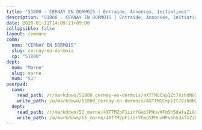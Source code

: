```yaml
---
title: "51800 - CERNAY EN DORMOIS | Entraide, Annonces, Initiatives"
description: "51800 - CERNAY EN DORMOIS | Entraide, Annonces, Initiatives"
date: 2020-01-11T14:09:21+09:00
collapsible: false
layout: commune
comm:
  nom: "CERNAY EN DORMOIS"
  slug: cernay-en-dormois
  cp: "51800"
dept:
  nom: "Marne"
  slug: marne
  num: "51"
peerpad:
  comm:
    read_path: /r/markdown/51800_cernay-en-dormois/4XTTMGCnp1Zt7VzhdNGQKqDqZF4xJ7VJBmZuuKVmC1CwzYyHu
    write_path: /w/markdown/51800_cernay-en-dormois/4XTTMGCnp1Zt7VzhdNGQKqDqZF4xJ7VJBmZuuKVmC1CwzYyHu-K3TgTwUV6nHgFJ68t9UccNcxtHRhjK8peFqS1jhHaqWBinp6kUfn4Nju5w1bxTnc8DMVPG8JeArcMLAgZoEuLXKAhWeFQ7BWVMcVFcXo3J3fJYbxRLJiwJuJJPxfDrWiRxdaRK9u
  dept:
    read_path: /r/markdown/51_marne/4XTTM2pF1iirYGeoSPHuvHFmSh5dafsZiGuDVqApNYr9W2doe
    write_path: /w/markdown/51_marne/4XTTM2pF1iirYGeoSPHuvHFmSh5dafsZiGuDVqApNYr9W2doe-K3TgV7EpXmd75L5pz6aUTALihWsFeiubyposyfPgz6DbQby3ZQF3gNXaGqeRVGevfRz46yND7Y8QkCv5VozWFj5shZbEokjWNQrdmmsAHCxzuLQj5kuinh4kCdsefHKLdp7xhUwa
---
```


